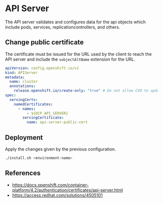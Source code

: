 # API Server

The API server validates and configures data for the api objects which include pods, services, replicationcontrollers, and others.

## Change public certificate

The certificate must be issued for the URL used by the client to reach the API server and include the `subjectAltName` extension for the URL.

```yaml
apiVersion: config.openshift.io/v1
kind: APIServer
metadata:
  name: cluster
  annotations:
    release.openshift.io/create-only: "true" # Do not allow CVO to update the resource
spec:
  servingCerts:
    namedCertificates:
      - names:
          - ${OCP_API_SERVER}
        servingCertificate:
          name: api-server-public-cert
```

## Deployment

Apply the changes given by the previous configuration.

```bash
./install.sh <environment-name>
```

## References

- https://docs.openshift.com/container-platform/4.2/authentication/certificates/api-server.html
- https://access.redhat.com/solutions/4505101